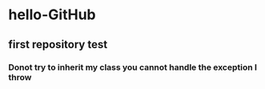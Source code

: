 # hello-GitHub
## first repository test
### Donot try to inherit my class you cannot handle the exception I throw
